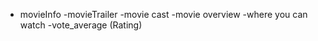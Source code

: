 
- movieInfo
    -movieTrailer
    -movie cast 
    -movie overview
    -where you can watch
    -vote_average (Rating)